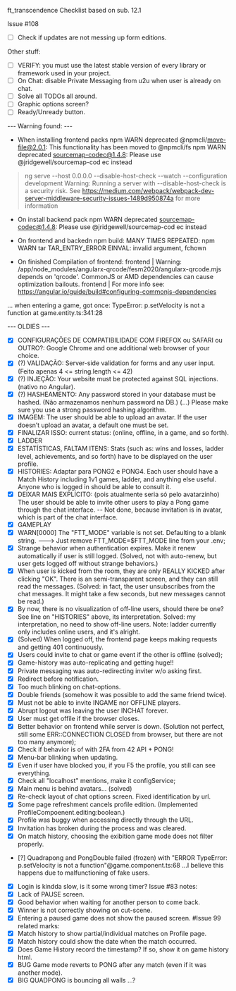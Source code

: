 ft_transcendence
Checklist based on sub. 12.1

 Issue #108
 - [ ] Check if updates are not messing up form editions.

Other stuff:
 - [ ] VERIFY: you must use the latest stable version of every library or framework used in your project.
 - [ ] On Chat: disable Private Messaging from u2u when user is already on chat.
 - [ ] Solve all TODOs all around.
 - [ ] Graphic options screen?
 - [ ] Ready/Unready button.

--- Warning found: ---

- When installing frontend packs
npm WARN deprecated @npmcli/move-file@2.0.1: This functionality has been moved 
to @npmcli/fs
npm WARN deprecated sourcemap-codec@1.4.8: Please use @jridgewell/sourcemap-cod
ec instead

> ng serve --host 0.0.0.0 --disable-host-check --watch --configuration development
Warning: Running a server with --disable-host-check is a security risk. See 
https://medium.com/webpack/webpack-dev-server-middleware-security-issues-1489d950874a for more information

- On install backend pack
npm WARN deprecated sourcemap-codec@1.4.8: Please use @jridgewell/sourcemap-cod
ec instead

- On frontend and backedn npm build:
MANY TIMES REPEATED:
npm WARN tar TAR_ENTRY_ERROR EINVAL: invalid argument, fchown

- On finished Compilation of frontend:
frontend                    | Warning: /app/node_modules/angularx-qrcode/fesm2020/angularx-qrcode.mjs depends on 'qrcode'. CommonJS 
or AMD dependencies can cause optimization bailouts.
frontend                    | For more info see: https://angular.io/guide/build#configuring-commonjs-dependencies

... when entering a game, got once:
	TypeError: p.setVelocity is not a function
			at game.entity.ts:341:28

--- OLDIES ---

 - [X] CONFIGURAÇÕES DE COMPATIBILIDADE COM FIREFOX ou SAFARI ou OUTRO?: Google Chrome and one additional web browser of your choice.
 - [X] (?) VALIDAÇÃO: Server-side validation for forms and any user input. (Feito apenas 4 <= string.length <= 42)
 - [X] (?) INJEÇÃO: Your website must be protected against SQL injections. (nativo no Angular).
 - [X] (?) HASHEAMENTO: Any password stored in your database must be hashed. (Não armazenamos nenhum password na DB.) (...) Please make sure you use a strong password hashing algorithm.
 - [X] IMAGEM: The user should be able to upload an avatar. If the user doesn’t upload an avatar, a default one must be set.
 - [X] FINALIZAR ISSO: current status: (online, offline, in a game, and so forth).
 - [X] LADDER
 - [X] ESTATÍSTICAS, FALTAM ITENS: Stats (such as: wins and losses, ladder level, achievements, and so forth) have to be displayed on the user profile.
 - [X] HISTORIES: Adaptar para PONG2 e PONG4. Each user should have a Match History including 1v1 games, ladder, and anything else useful. Anyone who is logged in should be able to consult it.
 - [X] DEIXAR MAIS EXPLÍCITO: (pois atualmente seria só pelo avatarzinho) The user should be able to invite other users to play a Pong game through the chat interface. -- Not done, because invitation is in avatar, which is part of the chat interface.
 - [X] GAMEPLAY
 - [X] WARN[0000] The "FTT_MODE" variable is not set. Defaulting to a blank string. ---> Just remove FTT_MODE=$FTT_MODE line from your .env;
 - [X] Strange behavior when authentication expires. Make it renew automatically if user is still logged. (Solved, not with auto-renew, but user gets logged off without strange behaviors.)
 - [X] When user is kicked from the room, they are only REALLY KICKED after clicking "OK". There is an semi-transparent screen, and they can still read the messages. (Solved: in fact, the user unsubscribes from the chat messages. It might take a few seconds, but new messages cannot be read.)
 - [X] By now, there is no visualization of off-line users, should there be one? See line on "HISTORIES" above, its interpretation. Solved: my interpretation, no need to show off-line users. Note: ladder currently only includes online users, and it's alright.
 - [X] (Solved) When logged off, the frontend page keeps making requests and getting 401 continuously.
 - [X] Users could invite to chat or game event if the other is offline (solved);
 - [X] Game-history was auto-replicating and getting huge!!
 - [X] Private messaging was auto-redirecting inviter w/o asking first.
 - [X] Redirect before notification.
 - [X] Too much blinking on chat-options.
 - [X] Double friends (somehow it was possible to add the same friend twice).
 - [X] Must not be able to invite INGAME nor OFFLINE players.
 - [X] Abrupt logout was leaving the user INCHAT forever.
 - [X] User must get offile if the browser closes.
 - [X] Better behavior on frontend while server is down. (Solution not perfect, still some ERR::CONNECTION CLOSED from browser, but there are not too many anymore);
 - [X] Check if behavior is of with 2FA from 42 API + PONG!
 - [X] Menu-bar blinking when updating.
 - [X] Even if user have blocked you, if you F5 the profile, you still can see everything.
 - [X] Check all "localhost" mentions, make it configService;
 - [X] Main menu is behind avatars... (solved)
 - [X] Re-check layout of chat options screen. Fixed identification by url.
 - [X] Some page refreshment cancels profile edition. (Implemented ProfileCompoenent.editing:boolean.)
 - [X] Profile was buggy when accessing directly through the URL.
 - [X] Invitation has broken during the process and was cleared.
 - [X] On match history, choosing the exibition game mode does not filter properly.
 - [?] Quadrapong and PongDouble failed (frozen) with "ERROR TypeError: p.setVelocity is not a function"@game.component.ts:68
		...I believe this happens due to malfunctioning of fake users.
 - [X] Login is kindda slow, is it some wrong timer?
Issue #83 notes:
 - [X] Lack of PAUSE screen.
 - [X] Good behavior when waiting for another person to come back.
 - [X] Winner is not correctly showing on cut-scene.
 - [X] Entering a paused game does not show the paused screen.
#Issue 99 related marks:
 - [X] Match history to show partial/individual matches on Profile page.
 - [X] Match history could show the date when the match occurred.
 - [X] Does Game History record the timestamp? If so, show it on game history html.
 - [X] BUG Game mode reverts to PONG after any match (even if it was another mode).
 - [X] BIG QUADPONG is bouncing all walls ...?
